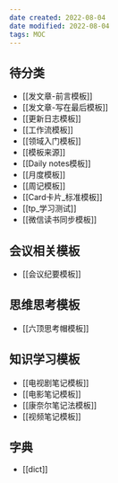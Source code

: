 ```yaml
---
date created: 2022-08-04
date modified: 2022-08-04
tags: MOC
---
```


## 待分类

- [[发文章-前言模板]]
- [[发文章-写在最后模板]]
- [[更新日志模板]]
- [[工作流模板]]
- [[领域入门模板]]
- [[模板来源]]
- [[Daily notes模板]]
- [[月度模板]]
- [[周记模板]]
- [[Card卡片_标准模板]]
- [[tp_学习测试]]
- [[微信读书同步模板]]

## 会议相关模板

- [[会议纪要模板]]

## 思维思考模板

- [[六顶思考帽模板]]

## 知识学习模板

- [[电视剧笔记模板]]
- [[电影笔记模板]]
- [[康奈尔笔记法模板]]
- [[视频笔记模板]]

## 字典

- [[dict]]
